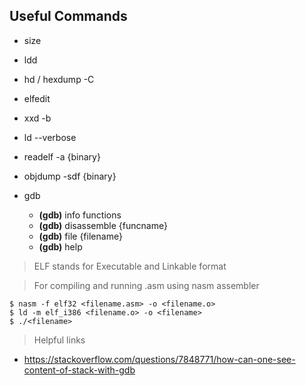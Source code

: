 ## Useful Commands


* size
* ldd
* hd / hexdump -C
* elfedit
* xxd -b
* ld --verbose
* readelf -a {binary}
* objdump -sdf {binary}
* gdb
    
    * **(gdb)** info functions
    * **(gdb)** disassemble {funcname}
    * **(gdb)** file {filename}
    * **(gdb)** help


> ELF stands for Executable and Linkable format

> For compiling and running .asm using nasm assembler

    $ nasm -f elf32 <filename.asm> -o <filename.o>
    $ ld -m elf_i386 <filename.o> -o <filename>
    $ ./<filename>

> Helpful links

* https://stackoverflow.com/questions/7848771/how-can-one-see-content-of-stack-with-gdb
